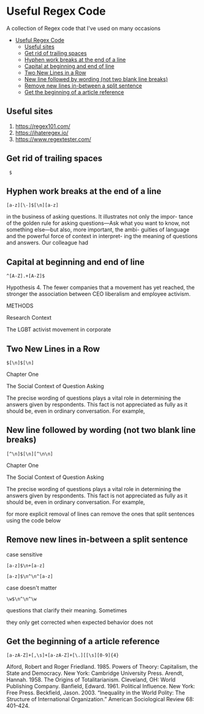 # Useful Regex Code

A collection of Regex code that I've used on many occasions

- [Useful Regex Code](#useful-regex-code)
    - [Useful sites](#useful-sites)
    - [Get rid of trailing spaces](#get-rid-of-trailing-spaces)
    - [Hyphen work breaks at the end of a line](#hyphen-work-breaks-at-the-end-of-a-line)
    - [Capital at beginning and end of line](#capital-at-beginning-and-end-of-line)
    - [Two New Lines in a Row](#two-new-lines-in-a-row)
    - [New line followed by wording (not two blank line breaks)](#new-line-followed-by-wording-not-two-blank-line-breaks)
    - [Remove new lines in-between a split sentence](#remove-new-lines-in-between-a-split-sentence)
    - [Get the beginning of a article reference](#get-the-beginning-of-a-article-reference)

## Useful sites

1. https://regex101.com/
1. https://ihateregex.io/
1. https://www.regextester.com/

## Get rid of trailing spaces

```regex
 $
```

## Hyphen work breaks at the end of a line

```regex
[a-z][\-]$[\n][a-z]
```

in the business of asking questions. It illustrates not only the impor-
tance of the golden rule for asking questions—Ask what you want
to know, not something else—but also, more important, the ambi-
guities of language and the powerful force of context in interpret-
ing the meaning of questions and answers. Our colleague had

## Capital at beginning and end of line

```regex
^[A-Z].+[A-Z]$
```

Hypothesis 4. The fewer companies that a
movement has yet reached, the stronger the
association between CEO liberalism and employee activism.

METHODS

Research Context

The LGBT activist movement in corporate

## Two New Lines in a Row

```regex
$[\n]$[\n]
```

Chapter One

The Social Context 
of Question Asking

The precise wording of questions plays a vital role in determining
the answers given by respondents. This fact is not appreciated as
fully as it should be, even in ordinary conversation. For example, 

## New line followed by wording (not two blank line breaks)

```regex
[^\n]$[\n][^\n\n]
```

Chapter One

The Social Context 
of Question Asking

The precise wording of questions plays a vital role in determining
the answers given by respondents. This fact is not appreciated as
fully as it should be, even in ordinary conversation. For example,

for more explicit removal of lines can remove the ones that split sentences using the code below

## Remove new lines in-between a split sentence

case sensitive

```regex
[a-z]$\n+[a-z]

[a-z]$\n^\n^[a-z]
```

case doesn't matter

```regex
\w$\n^\n^\w
```

questions that clarify their meaning. Sometimes

they only get corrected when expected behavior does not 

## Get the beginning of a article reference

<!--and incomplete but more capable version [^\s]([^\.][a-z+A-Z+,\sa-z+A-Z+.\s]+[\s][0-9]{4}[\.]) -->

```regex
[a-zA-Z]+[,\s]+[a-zA-Z]+[\.][[\s][0-9]{4}
```

Alford, Robert and Roger Friedland. 1985. Powers of Theory: Capitalism, the State and Democracy. New York: Cambridge University Press. Arendt, Hannah. 1958. The Origins of Totalitarianism. Cleveland, OH: World Publishing Company. Banfield, Edward. 1961. Political Influence. New York: Free Press. Beckfield, Jason. 2003. “Inequality in the World Polity: The Structure of International Organization.” American Sociological Review 68: 401–424.